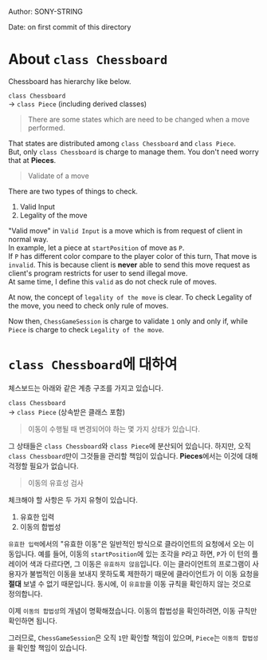 Author: SONY-STRING   

Date: on first commit of this directory

# About `class Chessboard`
   
Chessboard has hierarchy like below.

   
`class Chessboard`   
-> `class Piece` (including derived classes)
 
> There are some states which are need to be changed when a move performed.   
   
That states are distributed among `class Chessboard` and `class Piece`.   
But, only `class Chessboard` is charge to manage them. You don't need worry that at **Pieces**.   
   
> Validate of a move

There are two types of things to check.
1. Valid Input
2. Legality of the move

"Valid move" in `Valid Input` is a move 
which is from request of client in normal way.   
In example, let a piece at `startPosition` of move as `P`.   
If `P` has different color compare to the player color of this turn,
That move is `invalid`. This is because client is **never** able to send this move
request as client's program restricts for user to send illegal move.   
At same time, I define this `valid` as do not check rule of moves.

At now, the concept of `legality of the move` is clear. To check Legality of the move,
you need to check only rule of moves.   
   
Now then, `ChessGameSession` is charge to validate `1` only and only if, while
`Piece` is charge to check `Legality of the move`.



# `class Chessboard`에 대하여

체스보드는 아래와 같은 계층 구조를 가지고 있습니다.

`class Chessboard`   
-> `class Piece` (상속받은 클래스 포함)

> 이동이 수행될 때 변경되어야 하는 몇 가지 상태가 있습니다.

그 상태들은 `class Chessboard`와 `class Piece`에 분산되어 있습니다. 하지만, 오직 `class Chessboard`만이 그것들을 관리할 책임이 있습니다. **Pieces**에서는 이것에 대해 걱정할 필요가 없습니다.

> 이동의 유효성 검사

체크해야 할 사항은 두 가지 유형이 있습니다.
1. 유효한 입력
2. 이동의 합법성

`유효한 입력`에서의 "유효한 이동"은 일반적인 방식으로 클라이언트의 요청에서 오는 이동입니다.
예를 들어, 이동의 `startPosition`에 있는 조각을 `P`라고 하면,
`P`가 이 턴의 플레이어 색과 다르다면, 그 이동은 `유효하지 않음`입니다. 이는 클라이언트의 프로그램이 사용자가 불법적인 이동을 보내지 못하도록 제한하기 때문에 클라이언트가 이 이동 요청을 **절대** 보낼 수 없기 때문입니다.
동시에, 이 `유효함`을 이동 규칙을 확인하지 않는 것으로 정의합니다.

이제 `이동의 합법성`의 개념이 명확해졌습니다. 이동의 합법성을 확인하려면, 이동 규칙만 확인하면 됩니다.

그러므로, `ChessGameSession`은 오직 `1`만 확인할 책임이 있으며, `Piece`는 `이동의 합법성`을 확인할 책임이 있습니다.